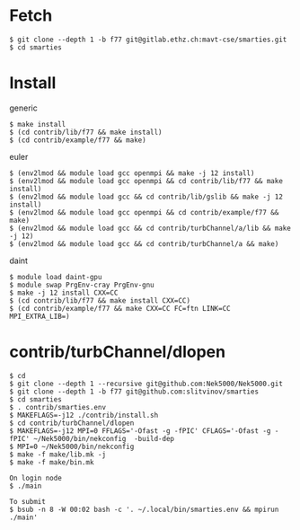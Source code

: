 # Fetch

    $ git clone --depth 1 -b f77 git@gitlab.ethz.ch:mavt-cse/smarties.git
    $ cd smarties

# Install

generic

    $ make install
    $ (cd contrib/lib/f77 && make install)
    $ (cd contrib/example/f77 && make)

euler

    $ (env2lmod && module load gcc openmpi && make -j 12 install)
    $ (env2lmod && module load gcc openmpi && cd contrib/lib/f77 && make install)
    $ (env2lmod && module load gcc && cd contrib/lib/gslib && make -j 12 install)
    $ (env2lmod && module load gcc openmpi && cd contrib/example/f77 && make)
    $ (env2lmod && module load gcc && cd contrib/turbChannel/a/lib && make -j 12)
    $ (env2lmod && module load gcc && cd contrib/turbChannel/a && make)

daint

    $ module load daint-gpu
    $ module swap PrgEnv-cray PrgEnv-gnu
    $ make -j 12 install CXX=CC
    $ (cd contrib/lib/f77 && make install CXX=CC)
    $ (cd contrib/example/f77 && make CXX=CC FC=ftn LINK=CC MPI_EXTRA_LIB=)

# contrib/turbChannel/dlopen

    $ cd
    $ git clone --depth 1 --recursive git@github.com:Nek5000/Nek5000.git
    $ git clone --depth 1 -b f77 git@github.com:slitvinov/smarties
    $ cd smarties
    $ . contrib/smarties.env
    $ MAKEFLAGS=-j12 ./contrib/install.sh
    $ cd contrib/turbChannel/dlopen
    $ MAKEFLAGS=-j12 MPI=0 FFLAGS='-Ofast -g -fPIC' CFLAGS='-Ofast -g -fPIC' ~/Nek5000/bin/nekconfig  -build-dep
    $ MPI=0 ~/Nek5000/bin/nekconfig
    $ make -f make/lib.mk -j
    $ make -f make/bin.mk

    On login node
    $ ./main

    To submit
    $ bsub -n 8 -W 00:02 bash -c '. ~/.local/bin/smarties.env && mpirun ./main'
